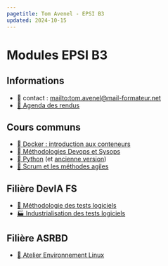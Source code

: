 ```yaml
---
pagetitle: Tom Avenel - EPSI B3
updated: 2024-10-15
---
```


# Modules EPSI B3

## Informations

- 📧 contact : <mailto:tom.avenel@mail-formateur.net>
- [📅 Agenda des rendus](https://acloud5.zaclys.com/index.php/apps/calendar/p/MCkczwFrwNgqcR9N)

## Cours communs

- [  Docker : introduction aux conteneurs](/promotions/epsi/epsi-b3-docker.html)
- [󱃾  Méthodologies Devops et Sysops](/promotions/epsi/epsi-b3-devops.html)
- [󰌠  Python](/promotions/epsi/epsi-b3-python.html) (et [ancienne version](/promotions/epsi/epsi-b3-python_old.html))
- [🤼 Scrum et les méthodes agiles](/promotions/epsi/epsi-b3-scrum.html)

## Filière DevIA FS

- [🧪 Méthodologie des tests logiciels](/promotions/epsi/epsi-b3-methodo-tests.html)
- [🏭 Industrialisation des tests logiciels](/promotions/epsi/epsi-b3-indus-tests.html)

## Filière ASRBD

- [🐧 Atelier Environnement Linux](/promotions/epsi/epsi-b3-linux.html)

